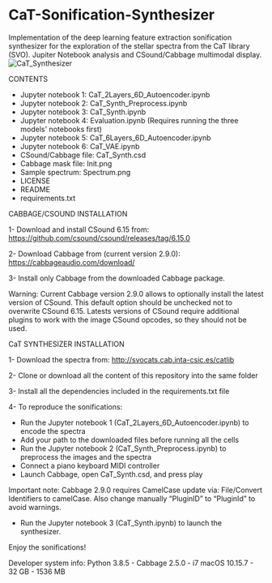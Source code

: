 # CaT-Sonification-Synthesizer
Implementation of the deep learning feature extraction sonification synthesizer for the exploration of the stellar spectra from the CaT library (SVO). Jupiter Notebook analysis and CSound/Cabbage multimodal display.
![CaT_Synthesizer](https://github.com/AuditoryVO/CaT_Sonification_Synthesizer/assets/144262864/ce9b0e07-c248-4c83-bad6-69ab841ed0ce)

CONTENTS
- Jupyter notebook 1: CaT_2Layers_6D_Autoencoder.ipynb
- Jupyter notebook 2: CaT_Synth_Preprocess.ipynb
- Jupyter notebook 3: CaT_Synth.ipynb
- Jupyter notebook 4: Evaluation.ipynb (Requires running the three models' notebooks first)
- Jupyter notebook 5: CaT_6Layers_6D_Autoencoder.ipynb
- Jupyter notebook 6: CaT_VAE.ipynb
- CSound/Cabbage file: CaT_Synth.csd
- Cabbage mask file: Init.png
- Sample spectrum: Spectrum.png
- LICENSE
- README
- requirements.txt

CABBAGE/CSOUND INSTALLATION

1- Download and install CSound 6.15 from: https://github.com/csound/csound/releases/tag/6.15.0

2- Download Cabbage from (current version 2.9.0): https://cabbageaudio.com/download/ 

3- Install only Cabbage from the downloaded Cabbage package.

   Warning: Current Cabbage version 2.9.0 allows to optionally install the latest version of CSound. This default option should be unchecked not to overwrite CSound 6.15.
   Latests versions of CSound require additional plugins to work with the image CSound opcodes, so they should not be used.


CaT SYNTHESIZER INSTALLATION

1- Download the spectra from: http://svocats.cab.inta-csic.es/catlib

2- Clone or download all the content of this repository into the same folder

3- Install all the dependencies included in the requirements.txt file

4- To reproduce the sonifications:
   - Run the Jupyter notebook 1 (CaT_2Layers_6D_Autoencoder.ipynb) to encode the spectra
   - Add your path to the downloaded files before running all the cells
   - Run the Jupyter notebook 2 (CaT_Synth_Preprocess.ipynb) to preprocess the images and the spectra
   - Connect a piano keyboard MIDI controller
   - Launch Cabbage, open CaT_Synth.csd, and press play

   Important note: Cabbage 2.9.0 requires CamelCase update via: File/Convert Identifiers to camelCase. Also change manually “PluginID” to “PluginId” to avoid warnings.

   - Run the Jupyter notebook 3 (CaT_Synth.ipynb) to launch the synthesizer.

Enjoy the sonifications!

Developer system info: Python 3.8.5 - Cabbage 2.5.0 - i7 macOS 10.15.7 - 32 GB - 1536 MB
